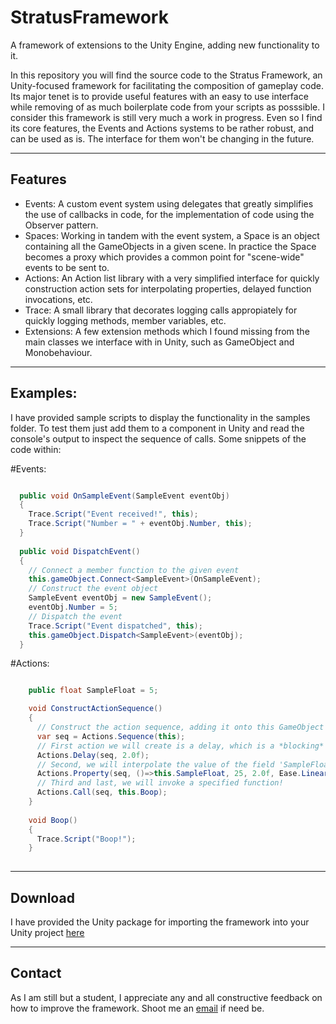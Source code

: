 # StratusFramework
A framework of extensions to the Unity Engine, adding new functionality to it.

In this repository you will find the source code to the Stratus Framework, an Unity-focused framework for facilitating the composition of gameplay code.
Its major tenet is to provide useful features with an easy to use interface while removing of as much boilerplate code from your scripts as posssible.
I consider this framework is still very much a work in progress. Even so I find its core features, the Events and Actions systems to be rather robust, and can be used as is. The interface for them won't be changing in the future.

---
Features
---
- Events: A custom event system using delegates that greatly simplifies the use of callbacks in code, for the implementation of code using the Observer pattern.
- Spaces: Working in tandem with the event system, a Space is an object containing all the GameObjects in a given scene. In practice the Space becomes a proxy which provides a common point for "scene-wide" events to be sent to.
- Actions: An Action list library with a very simplified interface for quickly construction action sets for interpolating properties, delayed function invocations, etc.
- Trace: A small library that decorates logging calls appropiately for quickly logging methods, member variables, etc.
- Extensions: A few extension methods which I found missing from the main classes we interface with in Unity, such as GameObject and Monobehaviour.

---
Examples:
---

I have provided sample scripts to display the functionality in the samples folder. To test them just add them to a component in Unity and read the console's output to inspect the sequence of calls.
Some snippets of the code within:

#Events:

```C#

  public void OnSampleEvent(SampleEvent eventObj)
  {
    Trace.Script("Event received!", this);
    Trace.Script("Number = " + eventObj.Number, this);
  }
  
  public void DispatchEvent() 
  {
    // Connect a member function to the given event
    this.gameObject.Connect<SampleEvent>(OnSampleEvent);
    // Construct the event object
    SampleEvent eventObj = new SampleEvent();
    eventObj.Number = 5;
    // Dispatch the event
    Trace.Script("Event dispatched", this);
    this.gameObject.Dispatch<SampleEvent>(eventObj);
  }    
```

#Actions:

```C#

    public float SampleFloat = 5;

    void ConstructActionSequence() 
    {
      // Construct the action sequence, adding it onto this GameObject's list of active actions
      var seq = Actions.Sequence(this);
      // First action we will create is a delay, which is a *blocking* action
      Actions.Delay(seq, 2.0f);      
      // Second, we will interpolate the value of the field 'SampleFloat' from its initial (5) to 25 over 2 seconds using a specified easing (curve) algorithm
      Actions.Property(seq, ()=>this.SampleFloat, 25, 2.0f, Ease.Linear);
      // Third and last, we will invoke a specified function!
      Actions.Call(seq, this.Boop);
    }
    
    void Boop() 
    {
      Trace.Script("Boop!");
    }
    

```

---
Download
---

I have provided the Unity package for importing the framework into your Unity project [here](StratusFramework.unitypackage)

---
Contact
---

As I am still but a student, I appreciate any and all constructive feedback on how to improve the framework. Shoot me an [email](ckpsm@live.com) if need be.
